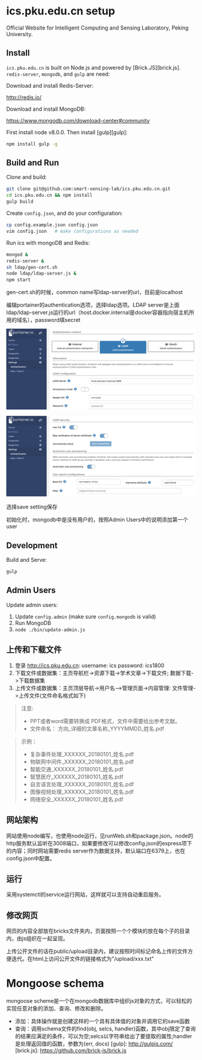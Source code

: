 # ics.pku.edu.cn setup

Official Website for Intelligent Computing and Sensing Laboratory, Peking University.

## Install

`ics.pku.edu.cn` is built on Node.js and powered by [Brick.JS][brick.js].
`redis-server`, `mongodb`, and `gulp` are need:

Download and install Redis-Server:

<http://redis.io/>

Download and install MongoDB:

<https://www.mongodb.com/download-center#community>

First install node v8.0.0. Then install [gulp][gulp]:

```bash
npm install gulp -g
```

## Build and Run

Clone and build:

```bash
git clone git@github.com:smart-sensing-lab/ics.pku.edu.cn.git
cd ics.pku.edu.cn && npm install
gulp build
```

Create `config.json`, and do your configuration:

```bash
cp config.example.json config.json
vim config.json   # make configurations as needed
```

Run ics with mongoDB and Redis:

```bash
mongod &
redis-server &
sh ldap/gen-cert.sh
node ldap/ldap-server.js &
npm start
```

gen-cert.sh的时候，common name写ldap-server的url，目前是localhost

编辑portainer的authentication选项，选择ldap选项。LDAP server是上面ldap/ldap-server.js运行的url（host.docker.internal是docker容器指向宿主机所用的域名），password填secret

![image-20210318214300443](./portainer1.png)

![image-20210318214627532](./portainer2.png)

选择save setting保存

初始化时，mongodb中是没有用户的，按照Admin Users中的说明添加第一个user

## Development

Build and Serve:

```bash
gulp
```

## Admin Users

Update admin users:

1. Update `config.admin` (make sure `config.mongodb` is valid)
2. Run MongoDB
3. `node ./bin/update-admin.js`

## 上传和下载文件
1. 登录 http://ics.pku.edu.cn: 
    username: ics
    password: ics1800
2. 下载文件或数据集：主页导航栏->资源下载->学术文章->下载文件; 数据下载->下载数据集
3. 上传文件或数据集：主页顶层导航->用户名—>管理页面->内容管理: 文件管理->上传文件(文件命名格式如下)

> 注意:
> * PPT或者word需要转换成 PDF格式，文件中需要给出参考文献。
> * 文件命名： 方向_详细的文章名称_YYYYMMDD_姓名.pdf

> 示例：
>* 复杂事件处理_XXXXXX_20180101_姓名.pdf
>* 物联网中间件_XXXXXX_20180101_姓名.pdf
>* 智能交通_XXXXXX_20180101_姓名.pdf
>* 智慧医疗_XXXXXX_20180101_姓名.pdf
>* 自言语言处理_XXXXXX_20180101_姓名.pdf
>* 图像视频处理_XXXXXX_20180101_姓名.pdf
>* 网络安全_XXXXXX_20180101_姓名.pdf


## 网站架构
网站使用node编写，也使用node运行，见runWeb.sh和package.json。node的http服务默认监听在3008端口，如果要修改可以修改config.json的express项下的内容；同时网站需要redis server作为数据支持，默认端口在6379上，也在config.json中配置。 
## 运行
采用systemctl的service运行网站，这样就可以支持自动重启服务。
## 修改网页
网页的内容全部放在bricks文件夹内，页面按照一个个模块的放在每个子的目录内，由js组织在一起呈现。

上传公开文件的话在public/upload目录内，建议按照时间标记命名上传的文件方便迭代。在html上访问公开文件的链接格式为"/upload/xxx.txt"

# Mongoose schema
mongoose scheme是一个在mongodb数据库中组织js对象的方式，可以轻松的实现任意对象的添加、查询、修改和删除。

* 添加：具体操作就是创建这样的一个具有具体值的对象并调用它的save函数
* 查询：调用schema文件的find(obj, selcs, handler)函数，其中obj限定了查询的结果应满足的条件，可以为空;selcs以字符串给出了要提取的属性;handler是处理返回值的函数，参数为(err, docs)
[gulp]: http://gulpjs.com/
[brick.js]: https://github.com/brick-js/brick.js
